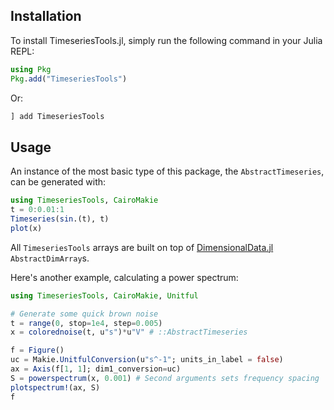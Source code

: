## Installation

To install TimeseriesTools.jl, simply run the following command in your Julia REPL:
```julia
using Pkg
Pkg.add("TimeseriesTools")
```

Or:
```julia
] add TimeseriesTools
```

## Usage

An instance of the most basic type of this package, the `AbstractTimeseries`, can be generated with:

```julia
using TimeseriesTools, CairoMakie
t = 0:0.01:1
Timeseries(sin.(t), t)
plot(x)
```

All `TimeseriesTools` arrays are built on top of [DimensionalData.jl](https://github.com/JuliaDynamics/DimensionalData.jl) `AbstractDimArray`s.

Here's another example, calculating a power spectrum:

```julia
using TimeseriesTools, CairoMakie, Unitful

# Generate some quick brown noise
t = range(0, stop=1e4, step=0.005)
x = colorednoise(t, u"s")*u"V" # ::AbstractTimeseries

f = Figure()
uc = Makie.UnitfulConversion(u"s^-1"; units_in_label = false)
ax = Axis(f[1, 1]; dim1_conversion=uc)
S = powerspectrum(x, 0.001) # Second arguments sets frequency spacing
plotspectrum!(ax, S)
f
```